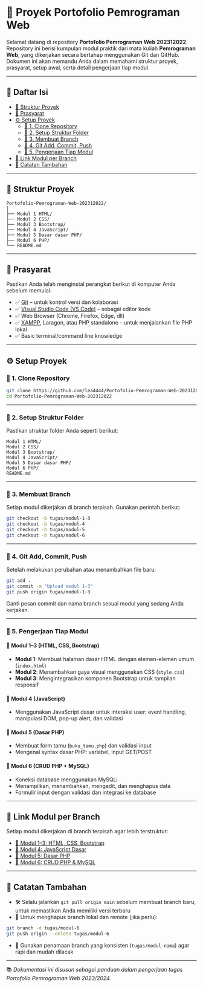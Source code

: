 # 📁 Proyek Portofolio Pemrograman Web

Selamat datang di repository **Portofolio Pemrograman Web 202312022**.  
Repository ini berisi kumpulan modul praktik dari mata kuliah **Pemrograman Web**, yang dikerjakan secara bertahap menggunakan Git dan GitHub.  
Dokumen ini akan memandu Anda dalam memahami struktur proyek, prasyarat, setup awal, serta detail pengerjaan tiap modul.

---

## 📌 Daftar Isi

- [📁 Struktur Proyek](#-struktur-proyek)
- [🧰 Prasyarat](#-prasyarat)
- [⚙️ Setup Proyek](#️-setup-proyek)
  - [🔻 1. Clone Repository](#1-clone-repository)
  - [📂 2. Setup Struktur Folder](#2-setup-struktur-folder)
  - [🌿 3. Membuat Branch](#3-membuat-branch)
  - [💾 4. Git Add, Commit, Push](#4-git-add-commit-push)
  - [🧱 5. Pengerjaan Tiap Modul](#5-pengerjaan-tiap-modul)
- [📎 Link Modul per Branch](#-link-modul-per-branch)
- [📌 Catatan Tambahan](#-catatan-tambahan)

---

## 📁 Struktur Proyek

```
Portofolio-Pemrograman-Web-202312022/
│
├── Modul 1 HTML/
├── Modul 2 CSS/
├── Modul 3 Bootstrap/
├── Modul 4 JavaScript/
├── Modul 5 Dasar dasar PHP/
├── Modul 6 PHP/
└── README.md
```

---

## 🧰 Prasyarat

Pastikan Anda telah menginstal perangkat berikut di komputer Anda sebelum memulai:

- ✅ [Git](https://git-scm.com/) – untuk kontrol versi dan kolaborasi
- ✅ [Visual Studio Code (VS Code)](https://code.visualstudio.com/) – sebagai editor kode
- ✅ Web Browser (Chrome, Firefox, Edge, dll)
- ✅ [XAMPP](https://www.apachefriends.org/index.html), Laragon, atau PHP standalone – untuk menjalankan file PHP lokal
- ✅ Basic terminal/command line knowledge

---

## ⚙️ Setup Proyek

### 🔻 1. Clone Repository

```bash
git clone https://github.com/lea4444/Portofolio-Pemrograman-Web-202312022.git
cd Portofolio-Pemrograman-Web-202312022
```

---

### 📂 2. Setup Struktur Folder

Pastikan struktur folder Anda seperti berikut:

```plaintext
Modul 1 HTML/
Modul 2 CSS/
Modul 3 Bootstrap/
Modul 4 JavaScript/
Modul 5 Dasar dasar PHP/
Modul 6 PHP/
README.md
```

---

### 🌿 3. Membuat Branch

Setiap modul dikerjakan di branch terpisah. Gunakan perintah berikut:

```bash
git checkout -b tugas/modul-1-3
git checkout -b tugas/modul-4
git checkout -b tugas/modul-5
git checkout -b tugas/modul-6
```

---

### 💾 4. Git Add, Commit, Push

Setelah melakukan perubahan atau menambahkan file baru:

```bash
git add .
git commit -m "Upload modul 1-3"
git push origin tugas/modul-1-3
```

Ganti pesan commit dan nama branch sesuai modul yang sedang Anda kerjakan.

---

### 🧱 5. Pengerjaan Tiap Modul

#### 📘 Modul 1–3 (HTML, CSS, Bootstrap)
- **Modul 1**: Membuat halaman dasar HTML dengan elemen-elemen umum (`index.html`)
- **Modul 2**: Menambahkan gaya visual menggunakan CSS (`style.css`)
- **Modul 3**: Mengintegrasikan komponen Bootstrap untuk tampilan responsif

#### 📙 Modul 4 (JavaScript)
- Menggunakan JavaScript dasar untuk interaksi user: event handling, manipulasi DOM, pop-up alert, dan validasi

#### 📗 Modul 5 (Dasar PHP)
- Membuat form tamu (`buku_tamu.php`) dan validasi input
- Mengenal syntax dasar PHP: variabel, input GET/POST

#### 📕 Modul 6 (CRUD PHP + MySQL)
- Koneksi database menggunakan MySQLi
- Menampilkan, menambahkan, mengedit, dan menghapus data
- Formulir input dengan validasi dan integrasi ke database

---

## 📎 Link Modul per Branch

Setiap modul dikerjakan di branch terpisah agar lebih terstruktur:

- [📄 Modul 1–3: HTML, CSS, Bootstrap](https://github.com/lea4444/Portofolio-Pemrograman-Web-202312022/tree/tugas/modul-1-3)
- [📄 Modul 4: JavaScript Dasar](https://github.com/lea4444/Portofolio-Pemrograman-Web-202312022/tree/tugas/modul-4-javascript)
- [📄 Modul 5: Dasar PHP](https://github.com/lea4444/Portofolio-Pemrograman-Web-202312022/tree/tugas/modul-5-dasarphp)
- [📄 Modul 6: CRUD PHP & MySQL](https://github.com/lea4444/Portofolio-Pemrograman-Web-202312022/tree/tugas/modul-6-php-lanjutan)

---

## 📌 Catatan Tambahan

- 🛠️ Selalu jalankan `git pull origin main` sebelum membuat branch baru, untuk memastikan Anda memiliki versi terbaru
- 🧹 Untuk menghapus branch lokal dan remote (jika perlu):

```bash
git branch -d tugas/modul-6
git push origin --delete tugas/modul-6
```

- 📝 Gunakan penamaan branch yang konsisten (`tugas/modul-nama`) agar rapi dan mudah dilacak

---

📚 *Dokumentasi ini disusun sebagai panduan dalam pengerjaan tugas Portofolio Pemrograman Web 2023/2024.*